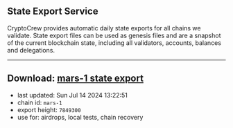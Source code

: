 ## State Export Service
CryptoCrew provides automatic daily state exports for all chains we validate. State export files can be used as genesis files and are a snapshot of the current blockchain state, including all validators, accounts, balances and delegations.

---
**Download: [mars-1 state export](https://dl-eu2.ccvalidators.com/SERVICE/mars/mars-1_export_7849300.json)**
---

- last updated: Sun Jul 14 2024 13:22:51
- chain id: `mars-1`
- export height: `7849300`
- use for: airdrops, local tests, chain recovery

